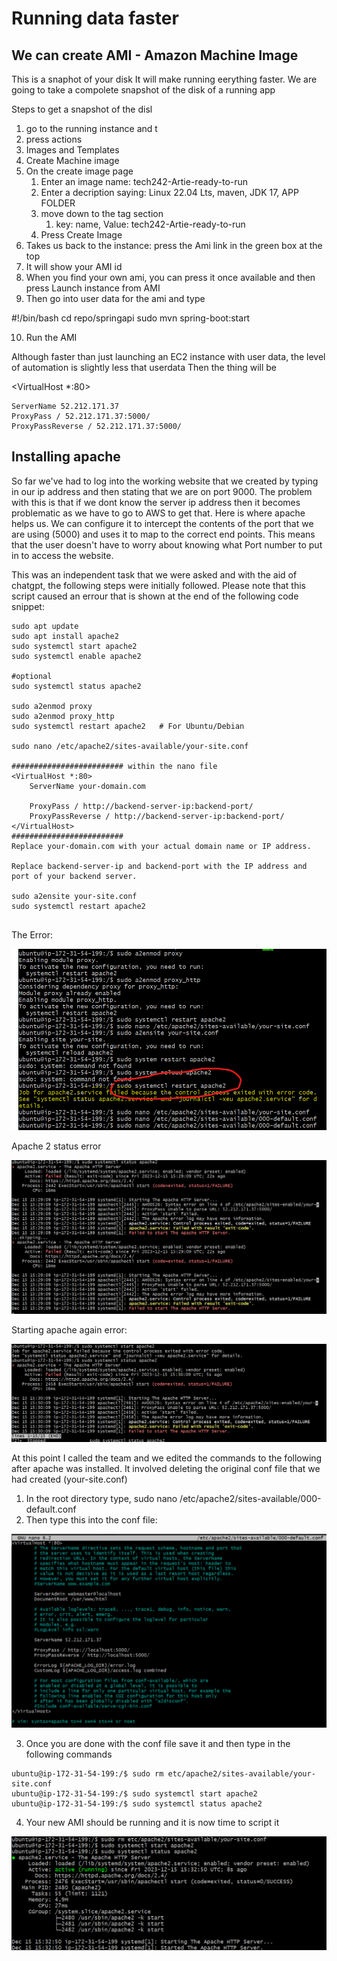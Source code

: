 # Running data faster

## We can create AMI - Amazon Machine Image 
This is a snaphot of your disk
It will make running eerything faster. 
We are going to take a compolete snapshot of the disk of a running app

Steps to get a snapshot of the disl

1. go to the running instance and t
2. press actions
3. Images and Templates
4. Create Machine image
5. On the create image page
    1. Enter an image name: tech242-Artie-ready-to-run
    2. Enter a decription saying: Linux 22.04 Lts, maven, JDK 17, APP FOLDER
    3. move down to the tag section
       1. key: name, Value: tech242-Artie-ready-to-run
    4. Press Create Image
6. Takes us back to the instance: press the Ami link in the green box at the top
7. It will show your AMI id
8. When you find your own ami, you can press it once available and then press Launch instance from AMI
9. Then go into user data for the ami and type

#!/bin/bash
cd repo/springapi
sudo mvn spring-boot:start

10. Run the AMI
   
Although faster than just launching an EC2 instance with user data, the level of automation is slightly less that userdata
Then the thing will be 




<VirtualHost *:80>

    ServerName 52.212.171.37
    ProxyPass / 52.212.171.37:5000/
    ProxyPassReverse / 52.212.171.37:5000/

</VirtualHost>

## Installing apache
So far we've had to log into the working website that we created by typing in our ip address and then stating that we are on port 9000.
The problem with this is that if we dont know the server ip address then it becomes problematic as we have to go to AWS to get that. Here is where apache helps us.
We can configure it to intercept the contents of the port that we are using (5000) and uses it to map to the correct end points. This means that the user doesn't have to worry about knowing what Port number to put in to access the website.

This was an independent task that we were asked and with the aid of chatgpt, the following steps were initially followed. Please note that this script caused an errour that is shown at the end of the following code snippet:

```
sudo apt update
sudo apt install apache2
sudo systemctl start apache2
sudo systemctl enable apache2

#optional
sudo systemctl status apache2

sudo a2enmod proxy
sudo a2enmod proxy_http
sudo systemctl restart apache2   # For Ubuntu/Debian

sudo nano /etc/apache2/sites-available/your-site.conf

######################### within the nano file 
<VirtualHost *:80>
    ServerName your-domain.com

    ProxyPass / http://backend-server-ip:backend-port/
    ProxyPassReverse / http://backend-server-ip:backend-port/
</VirtualHost>
#########################
Replace your-domain.com with your actual domain name or IP address.

Replace backend-server-ip and backend-port with the IP address and port of your backend server.

sudo a2ensite your-site.conf  
sudo systemctl restart apache2 


```

The Error:

![Alt text](../../readme-images/Error1.png)

Apache 2 status error

![Alt text](../../readme-images/Apache2StatusError.png)

Starting apache again error:

![Alt text](../../readme-images/StartApacheError.png)


At this point I called the team and we edited the commands to the following after apache was installed. It involved deleting the original conf file that we had created (your-site.conf)

1. In the root directory type, sudo nano /etc/apache2/sites-available/000-default.conf
2. Then type this into the conf file:

![Alt text](<../../readme-images/fixed conf file.png>)

3. Once you are done with the conf file save it and then type in the following commands

```
ubuntu@ip-172-31-54-199:/$ sudo rm etc/apache2/sites-available/your-site.conf
ubuntu@ip-172-31-54-199:/$ sudo systemctl start apache2
ubuntu@ip-172-31-54-199:/$ sudo systemctl status apache2

```

4. Your new AMI should be running and it is now time to script it

![Alt text](<../../readme-images/Running manual apache server.png>)